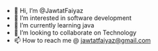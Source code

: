 - 👋 Hi, I’m @JawtatFaiyaz
- 👀 I’m interested in software development 
- 🌱 I’m currently learning java
- 💞️ I’m looking to collaborate on Technology
- 📫 How to reach me @ jawtatfaiyaz@gmail.com
